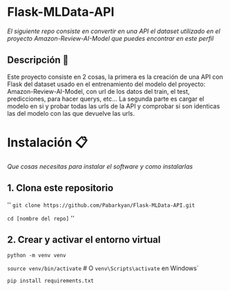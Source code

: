 # Flask-MLData-API

_El siguiente repo consiste en convertir en una API el dataset utilizado en el proyecto Amazon-Review-AI-Model que puedes encontrar en este perfil_

## Descripción 🚀
 
Este proyecto consiste en 2 cosas, la primera es la creación de una API con Flask del dataset usado en el entrenamiento del modelo del proyecto: Amazon-Review-AI-Model, con url de los datos del train, el test, predicciones, para hacer querys, etc...
La segunda parte es cargar el modelo en si y probar todas las urls de la API y comprobar si son identicas las del modelo con las que devuelve las urls. 

# Instalación 📋

_Que cosas necesitas para instalar el software y como instalarlas_

## 1. Clona este repositorio

''
`git clone https://github.com/Pabarkyan/Flask-MLData-API.git`

`cd [nombre del repo]`
''

## 2. Crear y activar el entorno virtual

`python -m venv venv`

`source venv/bin/activate`  # O `venv\Scripts\activate` en Windows`

`pip install requirements.txt`